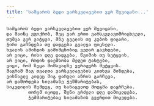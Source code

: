 ```yaml
---
title: 'სამყაროს ბედი ვარსკვლავებით ვერ შევიცანი...'
---
```


    სამყაროს ბედი ვარსკვლავებით ვერ შევიცანი,
    და მაინც ვფიქრობ, მეც ვარ ერთი ვარსკვლავთმრიცხველი,
    თუმცა ვერ ვიტყვი, მზე გველის თუ კუბოს ფიცარი,
    ჭირი გაჩნდება თუ დადგება გვალვა ფიცხელი.
    ხვალის ამინდის გამიმცნობიც ვეღარ გავხდები,
    არ ვიცი, რისი დღე დადგება, წვიმის თუ სეტყვის,
    არ ვიცი, როდის დაემხობა მეფეთ ტახტები,
    ვიცი, რომ ზეცა მომავალზე ვერაფერს მეტყვის.
    მაგრამ მაგ თვალთა ვარსკვლავების კითხვა მინდება,
    ვისწავლე კიდეც შიგ ფარული აზრის გარჩევა,
    არ დაშორდება სილამაზე ჭეშმარიტებას,
    სიკვდილის შემდეგ, თუ სანაცვლოდ მოდგმა დაგრჩება.
            თორემ იცოდე, შენი გრძელი დღე დამოკლდება,
            ჭეშმარიტებაც სილამაზის გვერდით მოკვდება.
